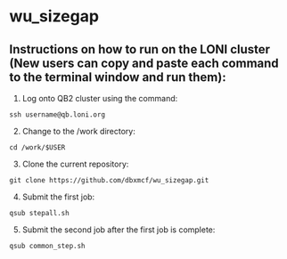 # wu_sizegap

## Instructions on how to run on the LONI cluster (New users can copy and paste each command to the terminal window and run them):

1. Log onto QB2 cluster using the command:
```
ssh username@qb.loni.org
```
2. Change to the /work directory:
```
cd /work/$USER
```
3. Clone the current repository:
```
git clone https://github.com/dbxmcf/wu_sizegap.git
```
4. Submit the first job:
```
qsub stepall.sh
```
5. Submit the second job after the first job is complete:
```
qsub common_step.sh
```

